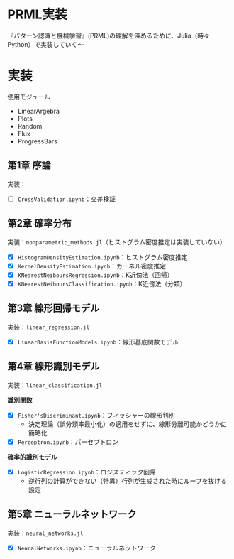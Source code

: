 # PRML実装
『パターン認識と機械学習』(PRML)の理解を深めるために、Julia（時々Python）で実装していく〜

# 実装
使用モジュール

- LinearArgebra
- Plots
- Random
- Flux
- ProgressBars

## 第1章 序論
実装：

-[ ] `CrossValidation.ipynb`：交差検証

## 第2章 確率分布
実装：`nonparametric_methods.jl`（ヒストグラム密度推定は実装していない）

-[x] `HistogramDensityEstimation.ipynb`：ヒストグラム密度推定
-[x] `KernelDensityEstimation.ipynb`：カーネル密度推定
-[x] `KNearestNeiboursRegression.ipynb`：K近傍法（回帰）
-[x] `KNearestNeiboursClassification.ipynb`：K近傍法（分類）

## 第3章 線形回帰モデル
実装：`linear_regression.jl`

-[x] `LinearBasisFunctionModels.ipynb`：線形基底関数モデル


## 第4章 線形識別モデル
実装：`linear_classification.jl`

**識別関数**

-[x] `Fisher'sDiscriminant.ipynb`：フィッシャーの線形判別
  - 決定理論（誤分類率最小化）の適用をせずに、線形分離可能かどうかに簡略化
-[x] `Perceptron.ipynb`：パーセプトロン

**確率的識別モデル**
-[x] `LogisticRegression.ipynb`：ロジスティック回帰
  - 逆行列の計算ができない（特異）行列が生成された時にループを抜ける設定

## 第5章 ニューラルネットワーク
実装：`neural_networks.jl`

-[x] `NeuralNetworks.ipynb`：ニューラルネットワーク
